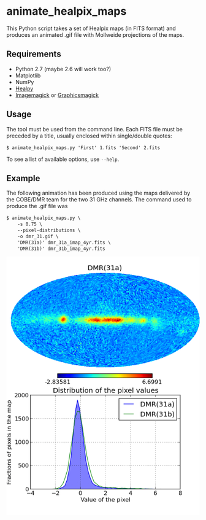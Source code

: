 # animate_healpix_maps

This Python script takes a set of Healpix maps (in FITS format) and
produces an animated .gif file with Mollweide projections of the maps.

## Requirements

* Python 2.7 (maybe 2.6 will work too?)
* Matplotlib
* NumPy
* [Healpy](https://github.com/healpy/healpy)
* [Imagemagick](http://www.imagemagick.org) or
  [Graphicsmagick](http://www.graphicsmagick.org/)
  
## Usage

The tool must be used from the command line. Each FITS file must be
preceded by a title, usually enclosed within single/double quotes:

    $ animate_healpix_maps.py 'First' 1.fits 'Second' 2.fits
	
To see a list of available options, use `--help`.

## Example

The following animation has been produced using the maps delivered by
the COBE/DMR team for the two 31 GHz channels. The command used to
produce the .gif file was

    $ animate_healpix_maps.py \
	    -s 0.75 \
		--pixel-distributions \
	    -o dmr_31.gif \
		'DMR(31a)' dmr_31a_imap_4yr.fits \
		'DMR(31b)' dmr_31b_imap_4yr.fits

![Animation][example]

[example]: https://github.com/ziotom78/animate_healpix_maps/raw/master/examples/dmr_31.gif
